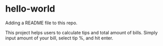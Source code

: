 # hello-world

Adding a README file to this repo. 

This project helps users to calculate tips and total amount of bills. 
Simply input amount of your bill, select tip %, and hit enter. 
